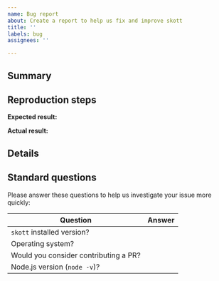 ```yaml
---
name: Bug report
about: Create a report to help us fix and improve skott
title: ''
labels: bug
assignees: ''

---
```


<!--------------------------------------------------------------------------
👉 STEP 1: Write a concise but specific issue title in the box above.
--------------------------------------------------------------------------->

## Summary

<!--------------------------------------------------------------------------
👉 STEP 2: In a few sentences, please explain:

     What were you trying to accomplish?
     What action did you perform that ran into trouble?
     What went wrong?
--------------------------------------------------------------------------->

## Reproduction steps

<!--------------------------------------------------------------------------

👉 STEP 3: In many cases we can investigate bugs much faster if you include:
     The URL for a simplified Git branch that reproduces the problem.
     Use StackBlitz or CodeSandbox with setups reproducing the problem.

👉 STEP 4: It's also helpful to include an "expected" and "actual" result.
     But if that's not relevant, feel free to delete those fields.
--------------------------------------------------------------------------->

  **Expected result:** <!-- What you expected these steps to accomplish -->

  **Actual result:** <!-- If an error occurred, include the full error message text and any call stack. -->

## Details

<!--------------------------------------------------------------------------
👉 STEP 5: Provide any additional information you think might be helpful:

     What do you think is the cause of this problem?
     How do you think we should fix this?
--------------------------------------------------------------------------->

## Standard questions

Please answer these questions to help us investigate your issue more quickly:

| Question | Answer |
| -------- | -------- |
| `skott` installed version? | <!-- X.Y.Z --> |
| Operating system? | <!-- Windows / Mac / Linux --> |
| Would you consider contributing a PR? | <!-- Yes / No --> |
| Node.js version (`node -v`)? | <!-- X.Y.Z --> |
